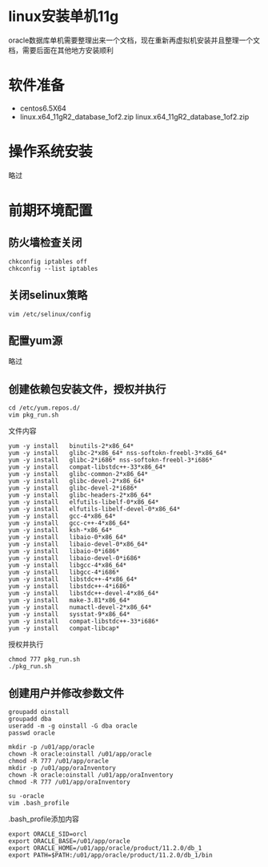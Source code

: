 ﻿linux安装单机11g
========

oracle数据库单机需要整理出来一个文档，现在重新再虚拟机安装并且整理一个文档，需要后面在其他地方安装顺利

# 软件准备

*	centos6.5X64
*	linux.x64_11gR2_database_1of2.zip linux.x64_11gR2_database_1of2.zip

# 操作系统安装

略过

# 前期环境配置

## 防火墙检查关闭

	chkconfig iptables off
	chkconfig --list iptables

## 关闭selinux策略

	vim /etc/selinux/config

## 配置yum源

略过

## 创建依赖包安装文件，授权并执行

	cd /etc/yum.repos.d/
	vim pkg_run.sh

文件内容

	yum -y install   binutils-2*x86_64*
	yum -y install   glibc-2*x86_64* nss-softokn-freebl-3*x86_64*
	yum -y install   glibc-2*i686* nss-softokn-freebl-3*i686*
	yum -y install   compat-libstdc++-33*x86_64*
	yum -y install   glibc-common-2*x86_64*
	yum -y install   glibc-devel-2*x86_64*
	yum -y install   glibc-devel-2*i686*
	yum -y install   glibc-headers-2*x86_64*
	yum -y install   elfutils-libelf-0*x86_64*
	yum -y install   elfutils-libelf-devel-0*x86_64*
	yum -y install   gcc-4*x86_64*
	yum -y install   gcc-c++-4*x86_64*
	yum -y install   ksh-*x86_64*
	yum -y install   libaio-0*x86_64*
	yum -y install   libaio-devel-0*x86_64*
	yum -y install   libaio-0*i686*
	yum -y install   libaio-devel-0*i686*
	yum -y install   libgcc-4*x86_64*
	yum -y install   libgcc-4*i686*
	yum -y install   libstdc++-4*x86_64*
	yum -y install   libstdc++-4*i686*
	yum -y install   libstdc++-devel-4*x86_64*
	yum -y install   make-3.81*x86_64*
	yum -y install   numactl-devel-2*x86_64*
	yum -y install   sysstat-9*x86_64*
	yum -y install   compat-libstdc++-33*i686*
	yum -y install   compat-libcap*

授权并执行

	chmod 777 pkg_run.sh
	./pkg_run.sh


## 创建用户并修改参数文件

	groupadd oinstall
	groupadd dba
	useradd -m -g oinstall -G dba oracle
	passwd oracle

	mkdir -p /u01/app/oracle
	chown -R oracle:oinstall /u01/app/oracle
	chmod -R 777 /u01/app/oracle
	mkdir -p /u01/app/oraInventory
	chown -R oracle:oinstall /u01/app/oraInventory
	chmod -R 777 /u01/app/oraInventory

	su -oracle
	vim .bash_profile

.bash_profile添加内容

	export ORACLE_SID=orcl
	export ORACLE_BASE=/u01/app/oracle
	export ORACLE_HOME=/u01/app/oracle/product/11.2.0/db_1
	export PATH=$PATH:/u01/app/oracle/product/11.2.0/db_1/bin


